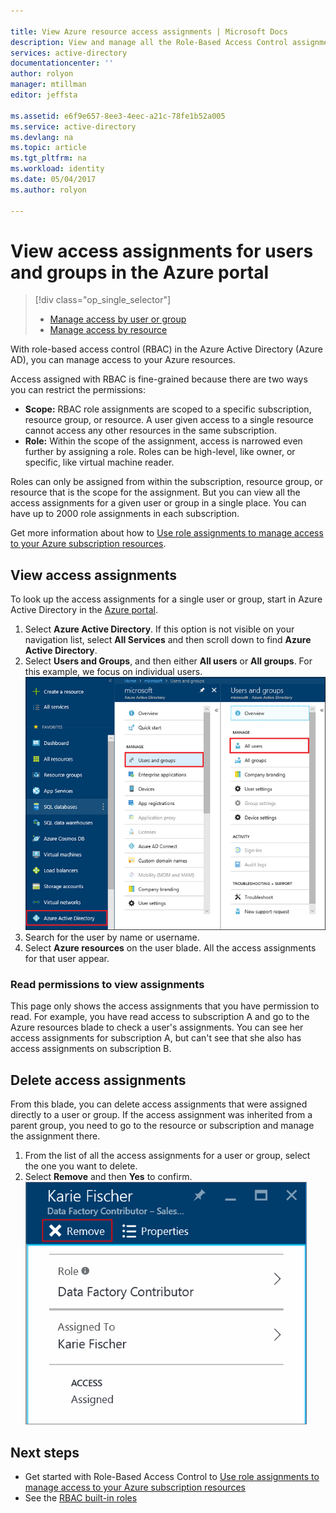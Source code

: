 ```yaml
---

title: View Azure resource access assignments | Microsoft Docs
description: View and manage all the Role-Based Access Control assignments for any user or group in the Azure portal
services: active-directory
documentationcenter: ''
author: rolyon
manager: mtillman
editor: jeffsta

ms.assetid: e6f9e657-8ee3-4eec-a21c-78fe1b52a005
ms.service: active-directory
ms.devlang: na
ms.topic: article
ms.tgt_pltfrm: na
ms.workload: identity
ms.date: 05/04/2017
ms.author: rolyon

---
```

# View access assignments for users and groups in the Azure portal
> [!div class="op_single_selector"]
> * [Manage access by user or group](role-assignments-users.md)
> * [Manage access by resource](role-assignments-portal.md)

With role-based access control (RBAC) in the Azure Active Directory (Azure AD), you can manage access to your Azure resources. 

Access assigned with RBAC is fine-grained because there are two ways you can restrict the permissions:

* **Scope:** RBAC role assignments are scoped to a specific subscription, resource group, or resource. A user given access to a single resource cannot access any other resources in the same subscription.
* **Role:** Within the scope of the assignment, access is narrowed even further by assigning a role. Roles can be high-level, like owner, or specific, like virtual machine reader.

Roles can only be assigned from within the subscription, resource group, or resource that is the scope for the assignment. But you can view all the access assignments for a given user or group in a single place. You can have up to 2000 role assignments in each subscription. 

Get more information about how to [Use role assignments to manage access to your Azure subscription resources](role-assignments-portal.md).

## View access assignments
To look up the access assignments for a single user or group, start in Azure Active Directory in the [Azure portal](http://portal.azure.com).

1. Select **Azure Active Directory**. If this option is not visible on your navigation list, select **All Services** and then scroll down to find **Azure Active Directory**.
2. Select **Users and Groups**, and then either **All users** or **All groups**. For this example, we focus on individual users.
    ![Manage users and groups in Azure Active Directory - screenshot](./media/role-assignments-users/rbac_users_groups.png)
3. Search for the user by name or username.
4. Select **Azure resources** on the user blade. All the access assignments for that user appear.

### Read permissions to view assignments
This page only shows the access assignments that you have permission to read. For example, you have read access to subscription A and go to the Azure resources blade to check a user's assignments. You can see her access assignments for subscription A, but can't see that she also has access assignments on subscription B.

## Delete access assignments
From this blade, you can delete access assignments that were assigned directly to a user or group. If the access assignment was inherited from a parent group, you need to go to the resource or subscription and manage the assignment there.

1. From the list of all the access assignments for a user or group, select the one you want to delete.
2. Select **Remove** and then **Yes** to confirm.
    ![Remove access assignment - screenshot](./media/role-assignments-users/delete_assignment.png)

## Next steps

* Get started with Role-Based Access Control to [Use role assignments to manage access to your Azure subscription resources](role-assignments-portal.md)
* See the [RBAC built-in roles](built-in-roles.md)

